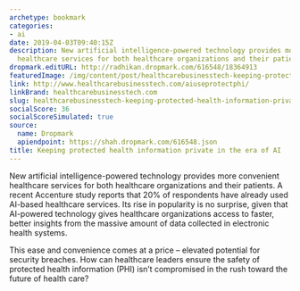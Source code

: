```yaml
---
archetype: bookmark
categories:
- ai
date: 2019-04-03T09:40:15Z
description: New artificial intelligence-powered technology provides more convenient
  healthcare services for both healthcare organizations and their patients.
dropmark.editURL: http://radhikan.dropmark.com/616548/18364913
featuredImage: /img/content/post/healthcarebusinesstech-keeping-protected-health-information-private-in-the-era-of-ai.jpg
link: http://www.healthcarebusinesstech.com/aiuseprotectphi/
linkBrand: healthcarebusinesstech.com
slug: healthcarebusinesstech-keeping-protected-health-information-private-in-the-era-of-ai
socialScore: 36
socialScoreSimulated: true
source:
  name: Dropmark
  apiendpoint: https://shah.dropmark.com/616548.json
title: Keeping protected health information private in the era of AI
---
```

New artificial intelligence-powered technology provides more convenient healthcare services for both healthcare organizations and their patients. A recent Accenture study reports that 20% of respondents have already used AI-based healthcare services. Its rise in popularity is no surprise, given that AI-powered technology gives healthcare organizations access to faster, better insights from the massive amount of data collected in electronic health systems.

This ease and convenience comes at a price – elevated potential for security breaches. How can healthcare leaders ensure the safety of protected health information (PHI) isn’t compromised in the rush toward the future of health care?

